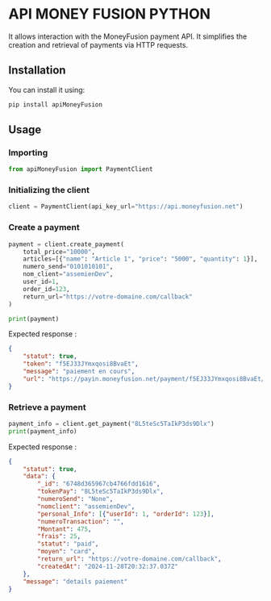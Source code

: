 # API MONEY FUSION PYTHON

It allows interaction with the MoneyFusion payment API. It simplifies the creation and retrieval of payments via HTTP requests.

## Installation

You can install it using:

```sh
pip install apiMoneyFusion
```

## Usage

### Importing

```python
from apiMoneyFusion import PaymentClient
```

### Initializing the client

```python
client = PaymentClient(api_key_url="https://api.moneyfusion.net")
```

### Create a payment

```python
payment = client.create_payment(
    total_price="10000",
    articles=[{"name": "Article 1", "price": "5000", "quantity": 1}],
    numero_send="0101010101",
    nom_client="assemienDev",
    user_id=1,
    order_id=123,
    return_url="https://votre-domaine.com/callback"
)

print(payment)
```

Expected response :

```json
{
    "statut": true,
    "token": "f5EJ33JYmxqosi8BvaEt",
    "message": "paiement en cours",
    "url": "https://payin.moneyfusion.net/payment/f5EJ33JYmxqosi8BvaEt/10000/John Doe"
}
```

### Retrieve a payment

```python
payment_info = client.get_payment("8L5teSc5TaIkP3ds9Dlx")
print(payment_info)
```

Expected response :

```json
{
    "statut": true,
    "data": {
        "_id": "6748d365967cb4766fdd1616",
        "tokenPay": "8L5teSc5TaIkP3ds9Dlx",
        "numeroSend": "None",
        "nomclient": "assemienDev",
        "personal_Info": [{"userId": 1, "orderId": 123}],
        "numeroTransaction": "",
        "Montant": 475,
        "frais": 25,
        "statut": "paid",
        "moyen": "card",
        "return_url": "https://votre-domaine.com/callback",
        "createdAt": "2024-11-28T20:32:37.037Z"
    },
    "message": "details paiement"
}
```


